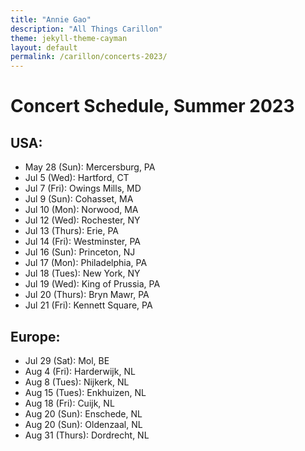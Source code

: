 ```yaml
---
title: "Annie Gao"
description: "All Things Carillon"
theme: jekyll-theme-cayman
layout: default
permalink: /carillon/concerts-2023/
---
```


# Concert Schedule, Summer 2023

## USA:
* May 28 (Sun): Mercersburg, PA
* Jul 5 (Wed): Hartford, CT
* Jul 7 (Fri): Owings Mills, MD
* Jul 9 (Sun): Cohasset, MA
* Jul 10 (Mon): Norwood, MA
* Jul 12 (Wed): Rochester, NY
* Jul 13 (Thurs): Erie, PA
* Jul 14 (Fri): Westminster, PA
* Jul 16 (Sun): Princeton, NJ
* Jul 17 (Mon): Philadelphia, PA
* Jul 18 (Tues): New York, NY
* Jul 19 (Wed): King of Prussia, PA
* Jul 20 (Thurs): Bryn Mawr, PA
* Jul 21 (Fri): Kennett Square, PA


## Europe:
* Jul 29 (Sat): Mol, BE
* Aug 4 (Fri): Harderwijk, NL
* Aug 8 (Tues): Nijkerk, NL
* Aug 15 (Tues): Enkhuizen, NL
* Aug 18 (Fri): Cuijk, NL
* Aug 20 (Sun): Enschede, NL
* Aug 20 (Sun): Oldenzaal, NL
* Aug 31 (Thurs): Dordrecht, NL
